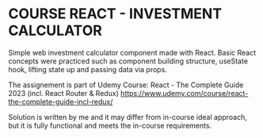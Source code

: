 # COURSE REACT - INVESTMENT CALCULATOR
Simple web investment calculator component made with React.
Basic React concepts were practiced such as component building structure, useState hook, lifting state up and passing data via props.

The assignement is part of Udemy Course: React - The Complete Guide 2023 (incl. React Router & Redux)
https://www.udemy.com/course/react-the-complete-guide-incl-redux/

Solution is written by me and it may differ from in-course ideal approach, but it is fully functional and meets the in-course requirements.
